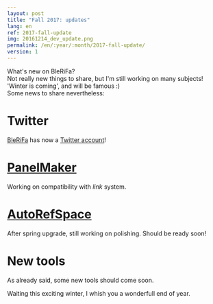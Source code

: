 ```yaml
---
layout: post
title: "Fall 2017: updates"
lang: en
ref: 2017-fall-update
img: 20161214_dev_update.png
permalink: /en/:year/:month/2017-fall-update/
version: 1
---
```


What's new on BleRiFa?  
Not really new things to share, but I'm still working on many subjects!  'Winter is coming', and will be famous :)  
Some news to share nevertheless:  

# Twitter
[BleRiFa][2] has now a [Twitter account][1]!

# [PanelMaker][3]
Working on compatibility with _link_ system.

# [AutoRefSpace][4]
After spring upgrade, still working on polishing. Should be ready soon!

# New tools
As already said, some new tools should come soon.

Waiting this exciting winter, I whish you a wonderfull end of year.

[1]: https://twitter.com/BleRiFa_tools
[2]: {{site.base_url}}/
[3]: {{site.base_url}}/en/tools/PanelMaker/
[4]: {{site.base_url}}/en/tools/AutoRefSpace/
